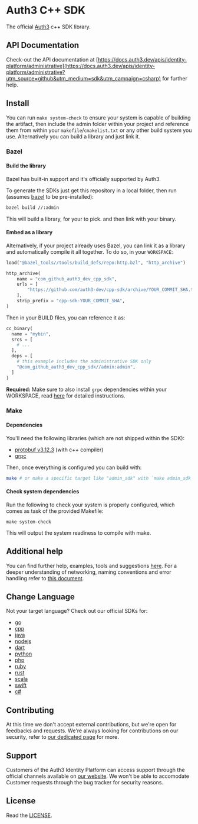 # Auth3 C++ SDK

The official [Auth3](https://auth3.dev/?utm_source=github&utm_medium=sdk&utm_campaign=csharp) c++ SDK library.

## API Documentation

Check-out the API documentation at [https://docs.auth3.dev/apis/identity-platform/administrative](https://docs.auth3.dev/apis/identity-platform/administrative?utm_source=github&utm_medium=sdk&utm_campaign=csharp) for further help.

## Install

You can run `make system-check` to ensure your system is capable of building the artifact, then include the admin
folder within your project and reference them from within your `makefile`/`cmakelist.txt` or any other build system
you use. Alternatively you can build a library and just link it.

### Bazel

#### Build the library
Bazel has built-in support and it's officially supported by Auth3. 

To generate the SDKs just get this repository in a local folder, then run (assumes [bazel](https://bazel.build) to be pre-installed):

```bash
bazel build //:admin
```

This will build a library, for your to pick. and then link with your binary.

#### Embed as a library
Alternatively, if your project already uses Bazel, you can link it as a library and automatically compile it all together. To do so, in your `WORKSPACE`:

```python
load("@bazel_tools//tools/build_defs/repo:http.bzl", "http_archive")

http_archive(
    name = "com_github_auth3_dev_cpp_sdk",
    urls = [
        "https://github.com/auth3-dev/cpp-sdk/archive/YOUR_COMMIT_SHA.tar.gz",
    ],
    strip_prefix = "cpp-sdk-YOUR_COMMIT_SHA",
)
```

Then in your BUILD files, you can reference it as:

```python
cc_binary(
  name = "mybin",
  srcs = [
    # ...
  ],
  deps = [
    # this example includes the administrative SDK only
    "@com_github_auth3_dev_cpp_sdk//admin:admin",
  ]
)
```

**Required:** Make sure to also install `grpc` dependencies within your WORKSPACE, read [here](https://github.com/grpc/grpc/tree/master/src/cpp) for detailed instructions.

### Make

#### Dependencies

You'll need the following libraries (which are not shipped within the SDK):

* [protobuf v3.12.3](https://github.com/protocolbuffers/protobuf/) (with c++ compiler)
* [grpc](https://github.com/grpc/grpc/)

Then, once everything is configured you can build with:

```bash
make # or make a specific target like "admin_sdk" with `make admin_sdk`
```

#### Check system dependencies

Run the following to check your system is properly configured, which comes as task of the provided Makefile:

    make system-check

This will output the system readiness to compile with make.

## Additional help

You can find further help, examples, tools and suggestions [here](https://grpc.io/docs/languages/cpp). For a deeper understanding of networking, naming conventions and error handling refer to [this document](https://developers.google.com/protocol-buffers/docs/cpptutorial).

## Change Language

Not your target language? Check out our official SDKs for: 

  * [go](https://github.com/auth3-dev/go-sdk)
  * [cpp](https://github.com/auth3-dev/cpp-sdk)
  * [java](https://github.com/auth3-dev/java-sdk)
  * [nodejs](https://github.com/auth3-dev/nodejs-sdk)
  * [dart](https://github.com/auth3-dev/dart-sdk)
  * [python](https://github.com/auth3-dev/python-sdk)
  * [php](https://github.com/auth3-dev/php-sdk)
  * [ruby](https://github.com/auth3-dev/ruby-sdk)
  * [rust](https://github.com/auth3-dev/rust-sdk)
  * [scala](https://github.com/auth3-dev/scala-sdk)
  * [swift](https://github.com/auth3-dev/swift-sdk)
  * [c#](https://github.com/auth3-dev/csharp-sdk)

## Contributing

At this time we don't accept external contributions, but we're open for feedbacks and requests. We're always looking for contributions on our security, refer to [our dedicated page](https://auth3.dev/bounty-program?utm_source=github&utm_medium=sdk&utm_campaign=csharp) for more.

## Support

Customers of the Auth3 Identity Platform can access support through the official channels available on [our website](https://auth3.dev/?utm_source=github&utm_medium=sdk&utm_campaign=csharp). We won't be able to accomodate Customer requests through the bug tracker for security reasons. 

## License

Read the [LICENSE](https://github.com/auth3-dev/cpp-sdk/blob/main/LICENSE).